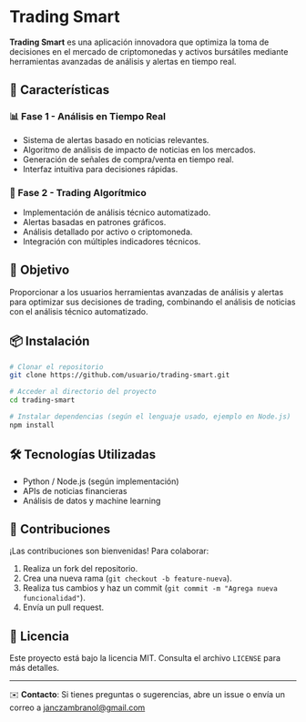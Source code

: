 # Trading Smart

**Trading Smart** es una aplicación innovadora que optimiza la toma de decisiones en el mercado de criptomonedas y activos bursátiles mediante herramientas avanzadas de análisis y alertas en tiempo real.

## 🚀 Características

### 📊 Fase 1 - Análisis en Tiempo Real
- Sistema de alertas basado en noticias relevantes.
- Algoritmo de análisis de impacto de noticias en los mercados.
- Generación de señales de compra/venta en tiempo real.
- Interfaz intuitiva para decisiones rápidas.

### 🤖 Fase 2 - Trading Algorítmico
- Implementación de análisis técnico automatizado.
- Alertas basadas en patrones gráficos.
- Análisis detallado por activo o criptomoneda.
- Integración con múltiples indicadores técnicos.

## 🎯 Objetivo
Proporcionar a los usuarios herramientas avanzadas de análisis y alertas para optimizar sus decisiones de trading, combinando el análisis de noticias con el análisis técnico automatizado.

## 📦 Instalación
```bash
# Clonar el repositorio
git clone https://github.com/usuario/trading-smart.git

# Acceder al directorio del proyecto
cd trading-smart

# Instalar dependencias (según el lenguaje usado, ejemplo en Node.js)
npm install
```

## 🛠️ Tecnologías Utilizadas
- Python / Node.js (según implementación)
- APIs de noticias financieras
- Análisis de datos y machine learning

## 📝 Contribuciones
¡Las contribuciones son bienvenidas! Para colaborar:
1. Realiza un fork del repositorio.
2. Crea una nueva rama (`git checkout -b feature-nueva`).
3. Realiza tus cambios y haz un commit (`git commit -m "Agrega nueva funcionalidad"`).
4. Envía un pull request.

## 📄 Licencia
Este proyecto está bajo la licencia MIT. Consulta el archivo `LICENSE` para más detalles.

---
✉️ **Contacto**: Si tienes preguntas o sugerencias, abre un issue o envía un correo a janczambranol@gmail.com 
